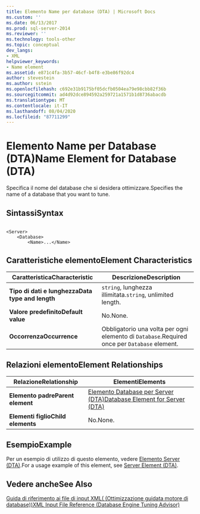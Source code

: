 ```yaml
---
title: Elemento Name per database (DTA) | Microsoft Docs
ms.custom: ''
ms.date: 06/13/2017
ms.prod: sql-server-2014
ms.reviewer: ''
ms.technology: tools-other
ms.topic: conceptual
dev_langs:
- XML
helpviewer_keywords:
- Name element
ms.assetid: e871c4fa-3b57-46cf-b4f8-e3be86f92dc4
author: stevestein
ms.author: sstein
ms.openlocfilehash: c692e31b9175bf05dcfb0504ea79e98cbb82f36b
ms.sourcegitcommit: ad4d92dce894592a259721a1571b1d8736abacdb
ms.translationtype: MT
ms.contentlocale: it-IT
ms.lasthandoff: 08/04/2020
ms.locfileid: "87711299"
---
```

# <a name="name-element-for-database-dta"></a><span data-ttu-id="b20e5-102">Elemento Name per Database (DTA)</span><span class="sxs-lookup"><span data-stu-id="b20e5-102">Name Element for Database (DTA)</span></span>
  <span data-ttu-id="b20e5-103">Specifica il nome del database che si desidera ottimizzare.</span><span class="sxs-lookup"><span data-stu-id="b20e5-103">Specifies the name of a database that you want to tune.</span></span>  
  
## <a name="syntax"></a><span data-ttu-id="b20e5-104">Sintassi</span><span class="sxs-lookup"><span data-stu-id="b20e5-104">Syntax</span></span>  
  
```  
  
<Server>  
    <Database>  
        <Name>...</Name>  
```  
  
## <a name="element-characteristics"></a><span data-ttu-id="b20e5-105">Caratteristiche elemento</span><span class="sxs-lookup"><span data-stu-id="b20e5-105">Element Characteristics</span></span>  
  
|<span data-ttu-id="b20e5-106">Caratteristica</span><span class="sxs-lookup"><span data-stu-id="b20e5-106">Characteristic</span></span>|<span data-ttu-id="b20e5-107">Descrizione</span><span class="sxs-lookup"><span data-stu-id="b20e5-107">Description</span></span>|  
|--------------------|-----------------|  
|<span data-ttu-id="b20e5-108">**Tipo di dati e lunghezza**</span><span class="sxs-lookup"><span data-stu-id="b20e5-108">**Data type and length**</span></span>|<span data-ttu-id="b20e5-109">`string`, lunghezza illimitata.</span><span class="sxs-lookup"><span data-stu-id="b20e5-109">`string`, unlimited length.</span></span>|  
|<span data-ttu-id="b20e5-110">**Valore predefinito**</span><span class="sxs-lookup"><span data-stu-id="b20e5-110">**Default value**</span></span>|<span data-ttu-id="b20e5-111">No.</span><span class="sxs-lookup"><span data-stu-id="b20e5-111">None.</span></span>|  
|<span data-ttu-id="b20e5-112">**Occorrenza**</span><span class="sxs-lookup"><span data-stu-id="b20e5-112">**Occurrence**</span></span>|<span data-ttu-id="b20e5-113">Obbligatorio una volta per ogni elemento di `Database`.</span><span class="sxs-lookup"><span data-stu-id="b20e5-113">Required once per `Database` element.</span></span>|  
  
## <a name="element-relationships"></a><span data-ttu-id="b20e5-114">Relazioni elemento</span><span class="sxs-lookup"><span data-stu-id="b20e5-114">Element Relationships</span></span>  
  
|<span data-ttu-id="b20e5-115">Relazione</span><span class="sxs-lookup"><span data-stu-id="b20e5-115">Relationship</span></span>|<span data-ttu-id="b20e5-116">Elementi</span><span class="sxs-lookup"><span data-stu-id="b20e5-116">Elements</span></span>|  
|------------------|--------------|  
|<span data-ttu-id="b20e5-117">**Elemento padre**</span><span class="sxs-lookup"><span data-stu-id="b20e5-117">**Parent element**</span></span>|[<span data-ttu-id="b20e5-118">Elemento Database per Server &#40;DTA&#41;</span><span class="sxs-lookup"><span data-stu-id="b20e5-118">Database Element for Server &#40;DTA&#41;</span></span>](database-element-for-server-dta.md)|  
|<span data-ttu-id="b20e5-119">**Elementi figlio**</span><span class="sxs-lookup"><span data-stu-id="b20e5-119">**Child elements**</span></span>|<span data-ttu-id="b20e5-120">No.</span><span class="sxs-lookup"><span data-stu-id="b20e5-120">None.</span></span>|  
  
## <a name="example"></a><span data-ttu-id="b20e5-121">Esempio</span><span class="sxs-lookup"><span data-stu-id="b20e5-121">Example</span></span>  
 <span data-ttu-id="b20e5-122">Per un esempio di utilizzo di questo elemento, vedere [Elemento Server &#40;DTA&#41;](server-element-dta.md).</span><span class="sxs-lookup"><span data-stu-id="b20e5-122">For a usage example of this element, see [Server Element &#40;DTA&#41;](server-element-dta.md).</span></span>  
  
## <a name="see-also"></a><span data-ttu-id="b20e5-123">Vedere anche</span><span class="sxs-lookup"><span data-stu-id="b20e5-123">See Also</span></span>  
 [<span data-ttu-id="b20e5-124">Guida di riferimento ai file di input XML&#40; (Ottimizzazione guidata motore di database)&#41;</span><span class="sxs-lookup"><span data-stu-id="b20e5-124">XML Input File Reference &#40;Database Engine Tuning Advisor&#41;</span></span>](xml-input-file-reference-database-engine-tuning-advisor.md)  
  
  
